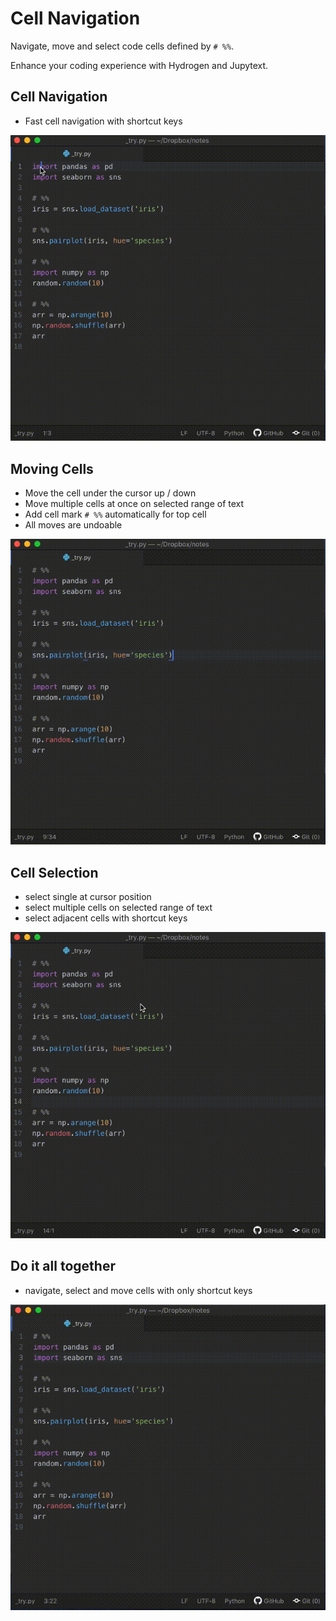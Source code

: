 # Cell Navigation

Navigate, move and select code cells defined by `# %%`. 

Enhance your coding experience with Hydrogen and Jupytext.

## Cell Navigation

- Fast cell navigation with shortcut keys

![cell navigation](https://github.com/hoishing/cell-navigation/blob/master/img/navigate.gif?raw=true)

## Moving Cells

- Move the cell under the cursor up / down
- Move multiple cells at once on selected range of text
- Add cell mark `# %%` automatically for top cell
- All moves are undoable

![moving cells](https://github.com/hoishing/cell-navigation/blob/master/img/move.gif?raw=true)

## Cell Selection

- select single at cursor position
- select multiple cells on selected range of text
- select adjacent cells with shortcut keys

![cell selection](https://github.com/hoishing/cell-navigation/blob/master/img/select.gif?raw=true)

## Do it all together

- navigate, select and move cells with only shortcut keys

![select move and navigate cells](https://github.com/hoishing/cell-navigation/blob/master/img/all.gif?raw=true)
